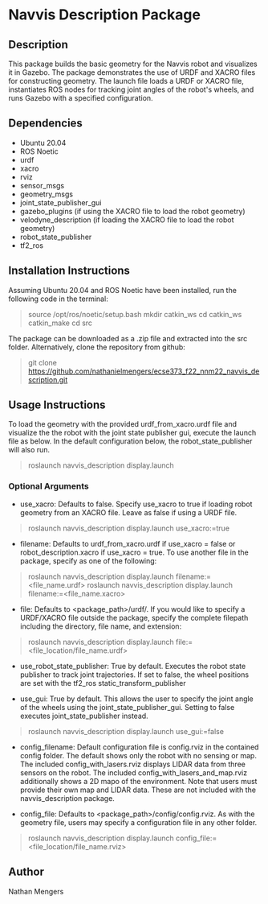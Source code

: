 # Navvis Description Package 

## Description

This package builds the basic geometry for the Navvis robot and visualizes it in Gazebo. The package demonstrates the use of URDF and XACRO files for constructing geometry. The launch file loads a URDF or XACRO file, instantiates ROS nodes for tracking joint angles of the robot's wheels, and runs Gazebo with a specified configuration.

## Dependencies

- Ubuntu 20.04
- ROS Noetic
- urdf
- xacro
- rviz
- sensor_msgs
- geometry_msgs
- joint_state_publisher_gui
- gazebo_plugins (if using the XACRO file to load the robot geometry)
- velodyne_description (if loading the XACRO file to load the robot geometry)
- robot_state_publisher
- tf2_ros

## Installation Instructions
Assuming Ubuntu 20.04 and ROS Noetic have been installed, run the following code in the terminal:


> source /opt/ros/noetic/setup.bash
> mkdir catkin_ws
> cd catkin_ws
> catkin_make
> cd src

The package can be downloaded as a .zip file and extracted into the src folder. Alternatively, clone the repository from github:

> git clone https://github.com/nathanielmengers/ecse373_f22_nnm22_navvis_description.git

## Usage Instructions

To load the geometry with the provided urdf_from_xacro.urdf file and visualize the the robot with the joint state publisher gui, execute the launch file as below. In the default configuration below, the robot_state_publisher will also run.

> roslaunch navvis_description display.launch 

### Optional Arguments

- use_xacro: Defaults to false. Specify use_xacro to true if loading robot geometry from an XACRO file. Leave as false if using a URDF file.
> roslaunch navvis_description display.launch use_xacro:=true

- filename: Defaults to urdf_from_xacro.urdf if use_xacro = false or robot_description.xacro if use_xacro = true. To use another file in the package, specify as one of the following:

> roslaunch navvis_description display.launch filename:=<file_name.urdf>
> roslaunch navvis_description display.launch filename:=<file_name.xacro>


- file: Defaults to <package_path>/urdf/<filename>. If you would like to specify a URDF/XACRO file outside the package, specify the complete filepath including the directory, file name, and extension:

>roslaunch navvis_description display.launch file:=<file_location/file_name.urdf>

- use_robot_state_publisher: True by default. Executes the robot state publisher to track joint trajectories. If set to false, the wheel positions are set with the tf2_ros static_transform_publisher 

- use_gui: True by default. This allows the user to specify the joint angle of the wheels using the joint_state_publisher_gui. Setting to false executes joint_state_publisher instead. 
>roslaunch navvis_description display.launch use_gui:=false

- config_filename: Default configuration file is config.rviz in the contained config folder. The default shows only the robot with no sensing or map. The included config_with_lasers.rviz displays LIDAR data from three sensors on the robot. The included config_with_lasers_and_map.rviz additionally shows a 2D mapo of the environment. Note that users must provide their own map and LIDAR data. These are not included with the navvis_description package.

- config_file: Defaults to <package_path>/config/config.rviz. As with the geometry file, users may specify a configuration file in any other folder. 

>roslaunch navvis_description display.launch config_file:=<file_location/file_name.rviz>



## Author
Nathan Mengers


